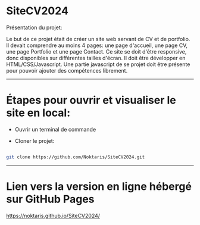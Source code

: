 # SiteCV2024


Présentation du projet:

Le but de ce projet était de créer un site web servant de CV et de portfolio.
Il devait comprendre au moins 4 pages: une page d'accueil, une page CV, une page Portfolio et une page Contact.
Ce site se doit d'être responsive, donc disponibles sur différentes tailles d'écran.
Il doit être développer en HTML/CSS/Javascript. Une partie javascript de se projet doit être présente pour pouvoir ajouter des compétences librement.  


---
# Étapes pour ouvrir et visualiser le site en local:

- Ouvrir un terminal de commande

- Cloner le projet:

```bash

git clone https://github.com/Noktaris/SiteCV2024.git

```

---

# Lien vers la version en ligne hébergé sur GitHub Pages

https://noktaris.github.io/SiteCV2024/





